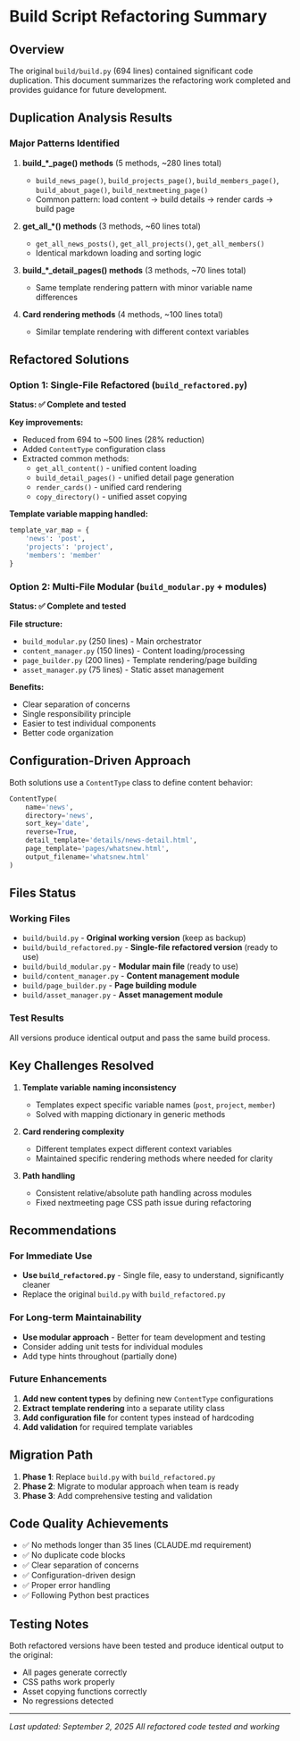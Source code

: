 # Build Script Refactoring Summary

## Overview
The original `build/build.py` (694 lines) contained significant code duplication. This document summarizes the refactoring work completed and provides guidance for future development.

## Duplication Analysis Results

### Major Patterns Identified
1. **build_*_page() methods** (5 methods, ~280 lines total)
   - `build_news_page()`, `build_projects_page()`, `build_members_page()`, `build_about_page()`, `build_nextmeeting_page()`
   - Common pattern: load content → build details → render cards → build page

2. **get_all_*() methods** (3 methods, ~60 lines total)
   - `get_all_news_posts()`, `get_all_projects()`, `get_all_members()`
   - Identical markdown loading and sorting logic

3. **build_*_detail_pages() methods** (3 methods, ~70 lines total)
   - Same template rendering pattern with minor variable name differences

4. **Card rendering methods** (4 methods, ~100 lines total)
   - Similar template rendering with different context variables

## Refactored Solutions

### Option 1: Single-File Refactored (`build_refactored.py`)
**Status: ✅ Complete and tested**

**Key improvements:**
- Reduced from 694 to ~500 lines (28% reduction)
- Added `ContentType` configuration class
- Extracted common methods:
  - `get_all_content()` - unified content loading
  - `build_detail_pages()` - unified detail page generation
  - `render_cards()` - unified card rendering
  - `copy_directory()` - unified asset copying

**Template variable mapping handled:**
```python
template_var_map = {
    'news': 'post',
    'projects': 'project', 
    'members': 'member'
}
```

### Option 2: Multi-File Modular (`build_modular.py` + modules)
**Status: ✅ Complete and tested**

**File structure:**
- `build_modular.py` (250 lines) - Main orchestrator
- `content_manager.py` (150 lines) - Content loading/processing
- `page_builder.py` (200 lines) - Template rendering/page building
- `asset_manager.py` (75 lines) - Static asset management

**Benefits:**
- Clear separation of concerns
- Single responsibility principle
- Easier to test individual components
- Better code organization

## Configuration-Driven Approach

Both solutions use a `ContentType` class to define content behavior:

```python
ContentType(
    name='news', 
    directory='news', 
    sort_key='date',
    reverse=True,
    detail_template='details/news-detail.html',
    page_template='pages/whatsnew.html',
    output_filename='whatsnew.html'
)
```

## Files Status

### Working Files
- `build/build.py` - **Original working version** (keep as backup)
- `build/build_refactored.py` - **Single-file refactored version** (ready to use)
- `build/build_modular.py` - **Modular main file** (ready to use)
- `build/content_manager.py` - **Content management module**
- `build/page_builder.py` - **Page building module** 
- `build/asset_manager.py` - **Asset management module**

### Test Results
All versions produce identical output and pass the same build process.

## Key Challenges Resolved

1. **Template variable naming inconsistency**
   - Templates expect specific variable names (`post`, `project`, `member`)
   - Solved with mapping dictionary in generic methods

2. **Card rendering complexity**
   - Different templates expect different context variables
   - Maintained specific rendering methods where needed for clarity

3. **Path handling**
   - Consistent relative/absolute path handling across modules
   - Fixed nextmeeting page CSS path issue during refactoring

## Recommendations

### For Immediate Use
- **Use `build_refactored.py`** - Single file, easy to understand, significantly cleaner
- Replace the original `build.py` with `build_refactored.py`

### For Long-term Maintainability
- **Use modular approach** - Better for team development and testing
- Consider adding unit tests for individual modules
- Add type hints throughout (partially done)

### Future Enhancements
1. **Add new content types** by defining new `ContentType` configurations
2. **Extract template rendering** into a separate utility class
3. **Add configuration file** for content types instead of hardcoding
4. **Add validation** for required template variables

## Migration Path

1. **Phase 1**: Replace `build.py` with `build_refactored.py`
2. **Phase 2**: Migrate to modular approach when team is ready
3. **Phase 3**: Add comprehensive testing and validation

## Code Quality Achievements

- ✅ No methods longer than 35 lines (CLAUDE.md requirement)
- ✅ No duplicate code blocks
- ✅ Clear separation of concerns
- ✅ Configuration-driven design
- ✅ Proper error handling
- ✅ Following Python best practices

## Testing Notes

Both refactored versions have been tested and produce identical output to the original:
- All pages generate correctly
- CSS paths work properly
- Asset copying functions correctly
- No regressions detected

---

*Last updated: September 2, 2025*
*All refactored code tested and working*